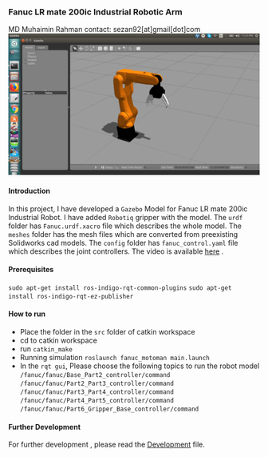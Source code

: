 ### Fanuc LR mate 200ic Industrial Robotic Arm 
MD Muhaimin Rahman
contact: sezan92[at]gmail[dot]com
![LRMate](Fanuc_LRMate.png)
#### Introduction
In this project, I have developed a ```Gazebo``` Model for Fanuc LR mate 200ic Industrial Robot. I have added ```Robotiq``` gripper with the model. The ```urdf``` folder has ```Fanuc.urdf.xacro``` file which describes the whole model. The ```meshes``` folder has the mesh files which are converted from preexisting Solidworks cad models. The ```config``` folder has ```fanuc_control.yaml``` file which describes the joint controllers. The video is available [here](https://youtu.be/ieMNhy4OPx8) .

#### Prerequisites
```sudo apt-get install ros-indigo-rqt-common-plugins```
```sudo apt-get install ros-indigo-rqt-ez-publisher```
#### How to run
*  Place the folder in the ```src``` folder of catkin workspace
* cd to catkin workspace
* run ```catkin_make```
* Running simulation
```roslaunch fanuc_motoman main.launch```	
* In the ``` rqt gui ```, Please choose the following topics to run the robot model
```/fanuc/fanuc/Base_Part2_controller/command```
```/fanuc/fanuc/Part2_Part3_controller/command```
```/fanuc/fanuc/Part3_Part4_controller/command```
```/fanuc/fanuc/Part4_Part5_controller/command```
```/fanuc/fanuc/Part6_Gripper_Base_controller/command```

#### Further Development
For further development , please read the [Development](Development.md) file.
